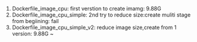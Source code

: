 1. Dockerfile_image_cpu:
        first verstion to create imamg: 9.88G
2. Dockerfile_image_cpu_simple:
        2nd try to reduce size:create muliti stage from begiining: fail
3. Dockerfile_image_cpu_simple_v2:
        reduce image size,create from 1 version: 9.88G
~                                                         
